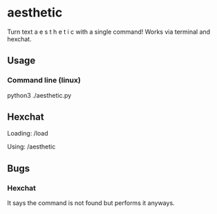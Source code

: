 # aesthetic
Turn text a e s t h e t i c with a single command! Works via terminal and hexchat.

## Usage
### Command line (linux)
python3 ./aesthetic.py <string to make a e s t h e t i c>
  
## Hexchat
Loading:
/load <file location>

Using:
/aesthetic <string to make a e s t h e t i c>
  
## Bugs
### Hexchat
It says the command is not found but performs it anyways.
